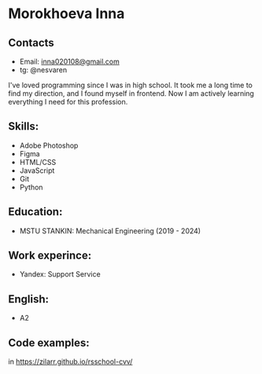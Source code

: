 # Morokhoeva Inna

## Contacts
* Email: inna020108@gmail.com
* tg: @nesvaren

I've loved programming since I was in high school. It took me a long time to find my direction, and I found myself in frontend. Now I am actively learning everything I need for this profession. 

## Skills:
* Adobe Photoshop
* Figma
* HTML/CSS
* JavaScript
* Git
* Python

## Education:
* MSTU STANKIN: Mechanical Engineering (2019 - 2024)

## Work experince:
* Yandex: Support Service

## English:
* A2

## Code examples:
in https://zilarr.github.io/rsschool-cvv/
